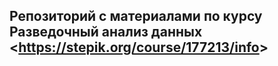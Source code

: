 ## Репозиторий с материалами по курсу Разведочный анализ данных <<https://stepik.org/course/177213/info>>

